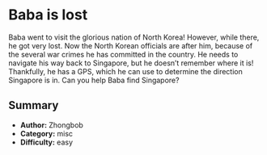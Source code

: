 # Baba is lost
Baba went to visit the glorious nation of North Korea! However, while there, he got very lost. Now the North Korean officials are after him, because of the several war crimes he has committed in the country. He needs to navigate his way back to Singapore, but he doesn’t remember where it is! Thankfully, he has a GPS, which he can use to determine the direction Singapore is in. Can you help Baba find Singapore?

## Summary
- **Author:** Zhongbob
- **Category:** misc
- **Difficulty:** easy
